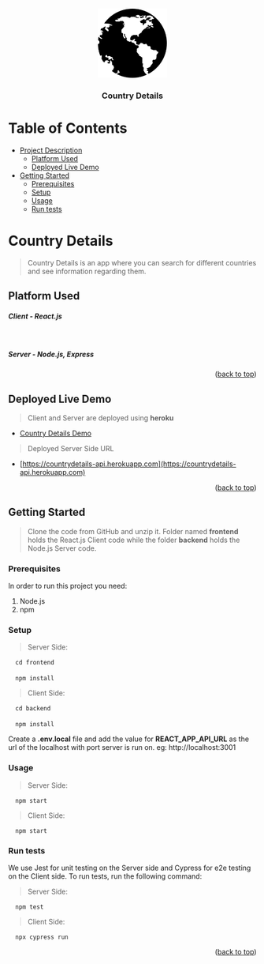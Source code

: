 <a name="readme-top"></a>

<div align="center">
  <img src="frontend/src/assets/world-logo.png" alt="logo" width="140"  height="auto" />
  <br/>

  <h3><b>Country Details</b></h3>

</div>


# Table of Contents

- [Project Description](#project-description)
  - [Platform Used](#platform-used)
  - [Deployed Live Demo](#live-demo)
- [Getting Started](#getting-started)
  - [Prerequisites](#prerequisites)
  - [Setup](#setup)
  - [Usage](#usage)
  - [Run tests](#run-tests)

<!-- PROJECT DESCRIPTION -->

# Country Details <a name="project-description"></a>

> Country Details is an app where you can search for different countries and see information regarding them.


## Platform Used <a name="platform-used"></a>


<h5>Client - React.js</h5>
  <br />
<h5>Server - Node.js, Express</h5>


<p align="right">(<a href="#readme-top">back to top</a>)</p>

<!-- LIVE DEMO -->

## Deployed Live Demo <a name="live-demo"></a>

> Client and Server are deployed using <b>heroku</b>

- [Country Details Demo](https://countrydetails-search.herokuapp.com)

> Deployed Server Side URL

- [https://countrydetails-api.herokuapp.com](https://countrydetails-api.herokuapp.com)

<p align="right">(<a href="#readme-top">back to top</a>)</p>

<!-- GETTING STARTED -->

## Getting Started <a name="getting-started"></a>

> Clone the code from GitHub and unzip it. Folder named <b>frontend</b> holds the React.js Client code while the folder <b>backend</b> holds the Node.js Server code.

### Prerequisites

In order to run this project you need:

<ol>
    <li>Node.js</li>
    <li>npm</li>
</ol>

### Setup

> Server Side:

```
  cd frontend

  npm install
```

> Client Side:

```
  cd backend

  npm install
```

Create a <b>.env.local</b> file and add the value for <b>REACT_APP_API_URL</b> as the url of the localhost with port server is run on.
eg: http://localhost:3001

### Usage

> Server Side:

```
  npm start
```

> Client Side:

```
  npm start
```

### Run tests

We use Jest for unit testing on the Server side and Cypress for e2e testing on the Client side. 
To run tests, run the following command:

> Server Side:

```
  npm test
```

> Client Side:

```
  npx cypress run
```


<p align="right">(<a href="#readme-top">back to top</a>)</p>